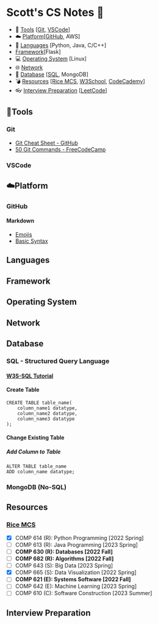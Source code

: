 # Scott's CS Notes :memo:

- :hammer: [Tools](#hammertools) [[Git](#git), [VSCode](#git)]
- :cloud: [Platform](#cloudplatform)[[GitHub](#github), AWS]
- :speech_balloon: [Languages](#languages) [Python, Java, C/C++]
- [Framework](#framework)[Flask]
- :computer: [Operating System](#operating-system) [Linux]
- :globe_with_meridians: [Network](#network)
- :floppy_disk: [Database](#database) [[SQL](#sql), MongoDB]
- :bomb: [Resources](#resources) [[Rice MCS](#rice-mcs), [W3School](https://www.w3schools.com/), [CodeCademy](https://www.codecademy.com/)]
- :eyeglasses: [Interview Preparation](#interview-preparation) [[LeetCode](https://leetcode.com/)] 


## :hammer:Tools
### Git
- [Git Cheat Sheet - GitHub](https://education.github.com/git-cheat-sheet-education.pdf)
- [50 Git Commands - FreeCodeCamp](https://www.freecodecamp.org/news/git-cheat-sheet/)
### VSCode

## :cloud:Platform
### GitHub
#### Markdown
- [Emojis](https://gist.github.com/rxaviers/7360908)
- [Basic Syntax](https://docs.github.com/en/get-started/writing-on-github/getting-started-with-writing-and-formatting-on-github/basic-writing-and-formatting-syntax)

## Languages

## Framework

## Operating System

## Network

## Database
### SQL - Structured Query Language
#### [W3S-SQL Tutorial](https://www.w3schools.com/sql/default.asp)
#### Create Table
```
CREATE TABLE table_name(
    column_name1 datatype,
    column_name2 datatype,
    column_name3 datatype
);
```
#### Change Existing Table
##### Add Column to Table
```
ALTER TABLE table_name
ADD column_name datatype;
```
### MongoDB (No-SQL)

## Resources
### [Rice MCS](https://csweb.rice.edu/academics/graduate-programs/online-mcs)
- [x] COMP 614 (R): Python Programming [2022 Spring]
- [ ] COMP 613 (R): Java Programming [2023 Spring]
- [ ] **COMP 630 (R): Databases [2022 Fall]**
- [ ] **COMP 682 (R): Algorithms [2022 Fall]**
- [ ] COMP 643 (S): Big Data [2023 Spring]
- [x] COMP 665 (S): Data Visualization [2022 Spring]
- [ ] **COMP 621 (E): Systems Software [2022 Fall]**
- [ ] COMP 642 (E): Machine Learning [2023 Spring]
- [ ] COMP 610 (C): Software Construction [2023 Summer]

## Interview Preparation